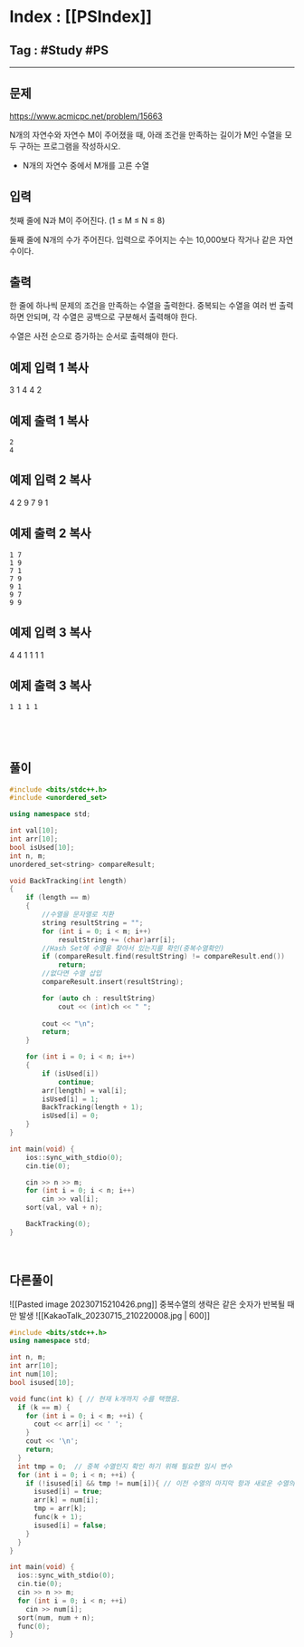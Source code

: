 # Index : [[PSIndex]]
## Tag : #Study #PS
---

## 문제
https://www.acmicpc.net/problem/15663

N개의 자연수와 자연수 M이 주어졌을 때, 아래 조건을 만족하는 길이가 M인 수열을 모두 구하는 프로그램을 작성하시오.

- N개의 자연수 중에서 M개를 고른 수열

## 입력

첫째 줄에 N과 M이 주어진다. (1 ≤ M ≤ N ≤ 8)

둘째 줄에 N개의 수가 주어진다. 입력으로 주어지는 수는 10,000보다 작거나 같은 자연수이다.

## 출력

한 줄에 하나씩 문제의 조건을 만족하는 수열을 출력한다. 중복되는 수열을 여러 번 출력하면 안되며, 각 수열은 공백으로 구분해서 출력해야 한다.

수열은 사전 순으로 증가하는 순서로 출력해야 한다.

## 예제 입력 1 복사

3 1
4 4 2

## 예제 출력 1 복사
```
2
4
```


## 예제 입력 2 복사

4 2
9 7 9 1

## 예제 출력 2 복사
```
1 7
1 9
7 1
7 9
9 1
9 7
9 9
```


## 예제 입력 3 복사

4 4
1 1 1 1

## 예제 출력 3 복사
```
1 1 1 1
```
   
---
## 풀이
```cpp
#include <bits/stdc++.h>
#include <unordered_set>

using namespace std;

int val[10];
int arr[10];
bool isUsed[10];
int n, m;
unordered_set<string> compareResult;

void BackTracking(int length)
{
	if (length == m)
	{
        //수열을 문자열로 치환
		string resultString = "";
        for (int i = 0; i < m; i++)
		    resultString += (char)arr[i];
        //Hash Set에 수열을 찾아서 있는지를 확인(중복수열확인)
        if (compareResult.find(resultString) != compareResult.end())
            return;
        //없다면 수열 삽입
        compareResult.insert(resultString);

		for (auto ch : resultString)
			cout << (int)ch << " ";
        
        cout << "\n";
        return;
    }

    for (int i = 0; i < n; i++)
    {
        if (isUsed[i])
            continue;
        arr[length] = val[i];
        isUsed[i] = 1;
        BackTracking(length + 1);
        isUsed[i] = 0;
    }
}

int main(void) {
    ios::sync_with_stdio(0);
    cin.tie(0);

    cin >> n >> m;
    for (int i = 0; i < n; i++)
        cin >> val[i];
    sort(val, val + n);

    BackTracking(0);
}
```
   
## 다른풀이
![[Pasted image 20230715210426.png]]
중복수열의 생략은 같은 숫자가 반복될 때만 발생
![[KakaoTalk_20230715_210220008.jpg | 600]]
```cpp
#include <bits/stdc++.h>
using namespace std;

int n, m;
int arr[10];
int num[10];
bool isused[10];

void func(int k) { // 현재 k개까지 수를 택했음.
  if (k == m) {
    for (int i = 0; i < m; ++i) {
      cout << arr[i] << ' ';
    }
    cout << '\n';
    return;
  }
  int tmp = 0;  // 중복 수열인지 확인 하기 위해 필요한 임시 변수
  for (int i = 0; i < n; ++i) {
    if (!isused[i] && tmp != num[i]){ // 이전 수열의 마지막 항과 새로운 수열의 마지막 항이 같으면 중복 수열
      isused[i] = true;
      arr[k] = num[i];
      tmp = arr[k];
      func(k + 1);
      isused[i] = false;
    }
  }
}

int main(void) {
  ios::sync_with_stdio(0);
  cin.tie(0);
  cin >> n >> m;
  for (int i = 0; i < n; ++i)
    cin >> num[i];
  sort(num, num + n);
  func(0);
}
```